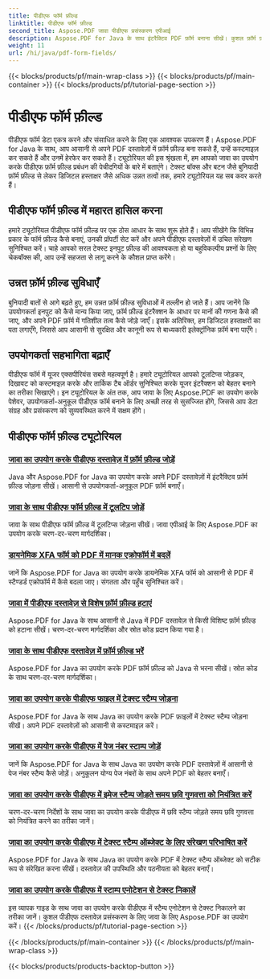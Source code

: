 ```yaml
---
title: पीडीएफ फॉर्म फ़ील्ड
linktitle: पीडीएफ फॉर्म फ़ील्ड
second_title: Aspose.PDF जावा पीडीएफ प्रसंस्करण एपीआई
description: Aspose.PDF for Java के साथ इंटरैक्टिव PDF फ़ॉर्म बनाना सीखें। कुशल फ़ॉर्म फ़ील्ड मैनिपुलेशन के लिए व्यापक ट्यूटोरियल।
weight: 11
url: /hi/java/pdf-form-fields/
---
```


{{< blocks/products/pf/main-wrap-class >}}
{{< blocks/products/pf/main-container >}}
{{< blocks/products/pf/tutorial-page-section >}}

# पीडीएफ फॉर्म फ़ील्ड


पीडीएफ फॉर्म डेटा एकत्र करने और संसाधित करने के लिए एक आवश्यक उपकरण हैं। Aspose.PDF for Java के साथ, आप आसानी से अपने PDF दस्तावेज़ों में फ़ॉर्म फ़ील्ड बना सकते हैं, उन्हें कस्टमाइज़ कर सकते हैं और उनमें हेरफेर कर सकते हैं। ट्यूटोरियल की इस श्रृंखला में, हम आपको जावा का उपयोग करके पीडीएफ फ़ॉर्म फ़ील्ड प्रबंधन की पेचीदगियों के बारे में बताएंगे। टेक्स्ट बॉक्स और बटन जैसे बुनियादी फ़ॉर्म फ़ील्ड से लेकर डिजिटल हस्ताक्षर जैसे अधिक उन्नत तत्वों तक, हमारे ट्यूटोरियल यह सब कवर करते हैं।

## पीडीएफ फॉर्म फ़ील्ड में महारत हासिल करना

हमारे ट्यूटोरियल पीडीएफ फॉर्म फ़ील्ड पर एक ठोस आधार के साथ शुरू होते हैं। आप सीखेंगे कि विभिन्न प्रकार के फॉर्म फ़ील्ड कैसे बनाएं, उनकी प्रॉपर्टी सेट करें और अपने पीडीएफ दस्तावेज़ों में उचित संरेखण सुनिश्चित करें। चाहे आपको सरल टेक्स्ट इनपुट फ़ील्ड की आवश्यकता हो या बहुविकल्पीय प्रश्नों के लिए चेकबॉक्स की, आप उन्हें सहजता से लागू करने के कौशल प्राप्त करेंगे।

## उन्नत फ़ॉर्म फ़ील्ड सुविधाएँ

बुनियादी बातों से आगे बढ़ते हुए, हम उन्नत फ़ॉर्म फ़ील्ड सुविधाओं में तल्लीन हो जाते हैं। आप जानेंगे कि उपयोगकर्ता इनपुट को कैसे मान्य किया जाए, फ़ॉर्म फ़ील्ड इंटरैक्शन के आधार पर मानों की गणना कैसे की जाए, और अपने PDF फ़ॉर्म में गतिशील तत्व कैसे जोड़े जाएँ। इसके अतिरिक्त, हम डिजिटल हस्ताक्षरों का पता लगाएँगे, जिससे आप आसानी से सुरक्षित और कानूनी रूप से बाध्यकारी इलेक्ट्रॉनिक फ़ॉर्म बना पाएँगे।

## उपयोगकर्ता सहभागिता बढ़ाएँ

पीडीएफ फॉर्म में यूजर एक्सपीरियंस सबसे महत्वपूर्ण है। हमारे ट्यूटोरियल आपको टूलटिप्स जोड़कर, दिखावट को कस्टमाइज़ करके और तार्किक टैब ऑर्डर सुनिश्चित करके यूजर इंटरैक्शन को बेहतर बनाने का तरीका सिखाएंगे। इन ट्यूटोरियल के अंत तक, आप जावा के लिए Aspose.PDF का उपयोग करके पेशेवर, उपयोगकर्ता-अनुकूल पीडीएफ फॉर्म बनाने के लिए अच्छी तरह से सुसज्जित होंगे, जिससे आप डेटा संग्रह और प्रसंस्करण को सुव्यवस्थित करने में सक्षम होंगे।

## पीडीएफ फॉर्म फ़ील्ड ट्यूटोरियल
### [जावा का उपयोग करके पीडीएफ दस्तावेज़ में फ़ॉर्म फ़ील्ड जोड़ें](./add-form-field-in-pdf-document-using-java/)
Java और Aspose.PDF for Java का उपयोग करके अपने PDF दस्तावेज़ों में इंटरैक्टिव फ़ॉर्म फ़ील्ड जोड़ना सीखें। आसानी से उपयोगकर्ता-अनुकूल PDF फ़ॉर्म बनाएँ।
### [जावा के साथ पीडीएफ फॉर्म फ़ील्ड में टूलटिप जोड़ें](./add-tooltip-to-pdf-form-field-with-java/)
जावा के साथ पीडीएफ फॉर्म फ़ील्ड में टूलटिप्स जोड़ना सीखें। जावा एपीआई के लिए Aspose.PDF का उपयोग करके चरण-दर-चरण मार्गदर्शिका।
### [डायनेमिक XFA फॉर्म को PDF में मानक एक्रोफॉर्म में बदलें](./convert-dynamic-xfa-form-to-standard-acroform-in-pdf/)
जानें कि Aspose.PDF for Java का उपयोग करके डायनेमिक XFA फॉर्म को आसानी से PDF में स्टैण्डर्ड एक्रोफॉर्म में कैसे बदला जाए। संगतता और पहुँच सुनिश्चित करें।
### [जावा में पीडीएफ दस्तावेज़ से विशेष फ़ॉर्म फ़ील्ड हटाएं](./delete-particular-form-field-from-pdf-document-in-java/)
Aspose.PDF for Java के साथ आसानी से Java में PDF दस्तावेज़ से किसी विशिष्ट फ़ॉर्म फ़ील्ड को हटाना सीखें। चरण-दर-चरण मार्गदर्शिका और स्रोत कोड प्रदान किया गया है।
### [जावा के साथ पीडीएफ दस्तावेज़ में फ़ॉर्म फ़ील्ड भरें](./fill-form-field-in-pdf-document-with-java/)
Aspose.PDF for Java का उपयोग करके PDF फ़ॉर्म फ़ील्ड को Java से भरना सीखें। स्रोत कोड के साथ चरण-दर-चरण मार्गदर्शिका।
### [जावा का उपयोग करके पीडीएफ फाइल में टेक्स्ट स्टैम्प जोड़ना](./adding-text-stamp-in-pdf-file-using-java/)
Aspose.PDF for Java के साथ Java का उपयोग करके PDF फ़ाइलों में टेक्स्ट स्टैम्प जोड़ना सीखें। अपने PDF दस्तावेज़ों को आसानी से कस्टमाइज़ करें।
### [जावा का उपयोग करके पीडीएफ में पेज नंबर स्टाम्प जोड़ें](./add-page-number-stamp-in-pdf-using-java/)
जानें कि Aspose.PDF for Java के साथ Java का उपयोग करके PDF दस्तावेज़ों में आसानी से पेज नंबर स्टैम्प कैसे जोड़ें। अनुकूलन योग्य पेज नंबरों के साथ अपने PDF को बेहतर बनाएँ।
### [जावा का उपयोग करके पीडीएफ में इमेज स्टैम्प जोड़ते समय छवि गुणवत्ता को नियंत्रित करें](./control-image-quality-when-adding-image-stamp-in-pdf-using-java/)
चरण-दर-चरण निर्देशों के साथ जावा का उपयोग करके पीडीएफ में छवि स्टैम्प जोड़ते समय छवि गुणवत्ता को नियंत्रित करने का तरीका जानें।
### [जावा का उपयोग करके पीडीएफ में टेक्स्ट स्टैम्प ऑब्जेक्ट के लिए संरेखण परिभाषित करें](./define-alignment-for-text-stamp-object-in-pdf-using-java/)
Aspose.PDF for Java के साथ Java का उपयोग करके PDF में टेक्स्ट स्टैम्प ऑब्जेक्ट को सटीक रूप से संरेखित करना सीखें। दस्तावेज़ की उपस्थिति और पठनीयता को बेहतर बनाएँ।
### [जावा का उपयोग करके पीडीएफ में स्टाम्प एनोटेशन से टेक्स्ट निकालें](./extract-text-from-stamp-annotation-in-pdf-using-java/)
इस व्यापक गाइड के साथ जावा का उपयोग करके पीडीएफ में स्टैम्प एनोटेशन से टेक्स्ट निकालने का तरीका जानें। कुशल पीडीएफ दस्तावेज़ प्रसंस्करण के लिए जावा के लिए Aspose.PDF का उपयोग करें।
{{< /blocks/products/pf/tutorial-page-section >}}

{{< /blocks/products/pf/main-container >}}
{{< /blocks/products/pf/main-wrap-class >}}

{{< blocks/products/products-backtop-button >}}
